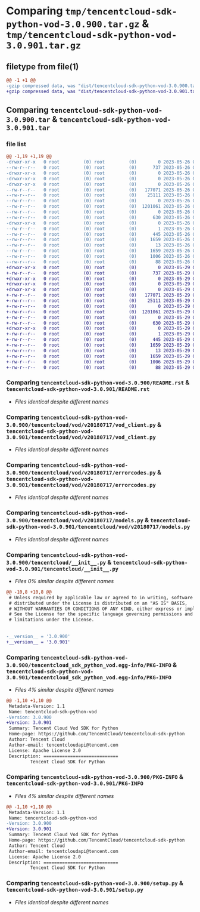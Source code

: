 # Comparing `tmp/tencentcloud-sdk-python-vod-3.0.900.tar.gz` & `tmp/tencentcloud-sdk-python-vod-3.0.901.tar.gz`

## filetype from file(1)

```diff
@@ -1 +1 @@
-gzip compressed data, was "dist/tencentcloud-sdk-python-vod-3.0.900.tar", last modified: Fri May 26 02:31:54 2023, max compression
+gzip compressed data, was "dist/tencentcloud-sdk-python-vod-3.0.901.tar", last modified: Mon May 29 02:41:06 2023, max compression
```

## Comparing `tencentcloud-sdk-python-vod-3.0.900.tar` & `tencentcloud-sdk-python-vod-3.0.901.tar`

### file list

```diff
@@ -1,19 +1,19 @@
-drwxr-xr-x   0 root         (0) root         (0)        0 2023-05-26 02:31:54.000000 tencentcloud-sdk-python-vod-3.0.900/
--rw-r--r--   0 root         (0) root         (0)      737 2023-05-26 02:31:54.000000 tencentcloud-sdk-python-vod-3.0.900/README.rst
-drwxr-xr-x   0 root         (0) root         (0)        0 2023-05-26 02:31:54.000000 tencentcloud-sdk-python-vod-3.0.900/tencentcloud/
-drwxr-xr-x   0 root         (0) root         (0)        0 2023-05-26 02:31:54.000000 tencentcloud-sdk-python-vod-3.0.900/tencentcloud/vod/
-drwxr-xr-x   0 root         (0) root         (0)        0 2023-05-26 02:31:54.000000 tencentcloud-sdk-python-vod-3.0.900/tencentcloud/vod/v20180717/
--rw-r--r--   0 root         (0) root         (0)   177071 2023-05-26 02:31:54.000000 tencentcloud-sdk-python-vod-3.0.900/tencentcloud/vod/v20180717/vod_client.py
--rw-r--r--   0 root         (0) root         (0)    25111 2023-05-26 02:31:54.000000 tencentcloud-sdk-python-vod-3.0.900/tencentcloud/vod/v20180717/errorcodes.py
--rw-r--r--   0 root         (0) root         (0)        0 2023-05-26 02:31:54.000000 tencentcloud-sdk-python-vod-3.0.900/tencentcloud/vod/v20180717/__init__.py
--rw-r--r--   0 root         (0) root         (0)  1201061 2023-05-26 02:31:54.000000 tencentcloud-sdk-python-vod-3.0.900/tencentcloud/vod/v20180717/models.py
--rw-r--r--   0 root         (0) root         (0)        0 2023-05-26 02:31:54.000000 tencentcloud-sdk-python-vod-3.0.900/tencentcloud/vod/__init__.py
--rw-r--r--   0 root         (0) root         (0)      630 2023-05-26 02:31:54.000000 tencentcloud-sdk-python-vod-3.0.900/tencentcloud/__init__.py
-drwxr-xr-x   0 root         (0) root         (0)        0 2023-05-26 02:31:54.000000 tencentcloud-sdk-python-vod-3.0.900/tencentcloud_sdk_python_vod.egg-info/
--rw-r--r--   0 root         (0) root         (0)        1 2023-05-26 02:31:54.000000 tencentcloud-sdk-python-vod-3.0.900/tencentcloud_sdk_python_vod.egg-info/dependency_links.txt
--rw-r--r--   0 root         (0) root         (0)      445 2023-05-26 02:31:54.000000 tencentcloud-sdk-python-vod-3.0.900/tencentcloud_sdk_python_vod.egg-info/SOURCES.txt
--rw-r--r--   0 root         (0) root         (0)     1659 2023-05-26 02:31:54.000000 tencentcloud-sdk-python-vod-3.0.900/tencentcloud_sdk_python_vod.egg-info/PKG-INFO
--rw-r--r--   0 root         (0) root         (0)       13 2023-05-26 02:31:54.000000 tencentcloud-sdk-python-vod-3.0.900/tencentcloud_sdk_python_vod.egg-info/top_level.txt
--rw-r--r--   0 root         (0) root         (0)     1659 2023-05-26 02:31:54.000000 tencentcloud-sdk-python-vod-3.0.900/PKG-INFO
--rw-r--r--   0 root         (0) root         (0)     1006 2023-05-26 02:31:54.000000 tencentcloud-sdk-python-vod-3.0.900/setup.py
--rw-r--r--   0 root         (0) root         (0)       88 2023-05-26 02:31:54.000000 tencentcloud-sdk-python-vod-3.0.900/setup.cfg
+drwxr-xr-x   0 root         (0) root         (0)        0 2023-05-29 02:41:06.000000 tencentcloud-sdk-python-vod-3.0.901/
+-rw-r--r--   0 root         (0) root         (0)      737 2023-05-29 02:41:06.000000 tencentcloud-sdk-python-vod-3.0.901/README.rst
+drwxr-xr-x   0 root         (0) root         (0)        0 2023-05-29 02:41:06.000000 tencentcloud-sdk-python-vod-3.0.901/tencentcloud/
+drwxr-xr-x   0 root         (0) root         (0)        0 2023-05-29 02:41:06.000000 tencentcloud-sdk-python-vod-3.0.901/tencentcloud/vod/
+drwxr-xr-x   0 root         (0) root         (0)        0 2023-05-29 02:41:06.000000 tencentcloud-sdk-python-vod-3.0.901/tencentcloud/vod/v20180717/
+-rw-r--r--   0 root         (0) root         (0)   177071 2023-05-29 02:41:06.000000 tencentcloud-sdk-python-vod-3.0.901/tencentcloud/vod/v20180717/vod_client.py
+-rw-r--r--   0 root         (0) root         (0)    25111 2023-05-29 02:41:06.000000 tencentcloud-sdk-python-vod-3.0.901/tencentcloud/vod/v20180717/errorcodes.py
+-rw-r--r--   0 root         (0) root         (0)        0 2023-05-29 02:41:06.000000 tencentcloud-sdk-python-vod-3.0.901/tencentcloud/vod/v20180717/__init__.py
+-rw-r--r--   0 root         (0) root         (0)  1201061 2023-05-29 02:41:06.000000 tencentcloud-sdk-python-vod-3.0.901/tencentcloud/vod/v20180717/models.py
+-rw-r--r--   0 root         (0) root         (0)        0 2023-05-29 02:41:06.000000 tencentcloud-sdk-python-vod-3.0.901/tencentcloud/vod/__init__.py
+-rw-r--r--   0 root         (0) root         (0)      630 2023-05-29 02:41:06.000000 tencentcloud-sdk-python-vod-3.0.901/tencentcloud/__init__.py
+drwxr-xr-x   0 root         (0) root         (0)        0 2023-05-29 02:41:06.000000 tencentcloud-sdk-python-vod-3.0.901/tencentcloud_sdk_python_vod.egg-info/
+-rw-r--r--   0 root         (0) root         (0)        1 2023-05-29 02:41:06.000000 tencentcloud-sdk-python-vod-3.0.901/tencentcloud_sdk_python_vod.egg-info/dependency_links.txt
+-rw-r--r--   0 root         (0) root         (0)      445 2023-05-29 02:41:06.000000 tencentcloud-sdk-python-vod-3.0.901/tencentcloud_sdk_python_vod.egg-info/SOURCES.txt
+-rw-r--r--   0 root         (0) root         (0)     1659 2023-05-29 02:41:06.000000 tencentcloud-sdk-python-vod-3.0.901/tencentcloud_sdk_python_vod.egg-info/PKG-INFO
+-rw-r--r--   0 root         (0) root         (0)       13 2023-05-29 02:41:06.000000 tencentcloud-sdk-python-vod-3.0.901/tencentcloud_sdk_python_vod.egg-info/top_level.txt
+-rw-r--r--   0 root         (0) root         (0)     1659 2023-05-29 02:41:06.000000 tencentcloud-sdk-python-vod-3.0.901/PKG-INFO
+-rw-r--r--   0 root         (0) root         (0)     1006 2023-05-29 02:41:06.000000 tencentcloud-sdk-python-vod-3.0.901/setup.py
+-rw-r--r--   0 root         (0) root         (0)       88 2023-05-29 02:41:06.000000 tencentcloud-sdk-python-vod-3.0.901/setup.cfg
```

### Comparing `tencentcloud-sdk-python-vod-3.0.900/README.rst` & `tencentcloud-sdk-python-vod-3.0.901/README.rst`

 * *Files identical despite different names*

### Comparing `tencentcloud-sdk-python-vod-3.0.900/tencentcloud/vod/v20180717/vod_client.py` & `tencentcloud-sdk-python-vod-3.0.901/tencentcloud/vod/v20180717/vod_client.py`

 * *Files identical despite different names*

### Comparing `tencentcloud-sdk-python-vod-3.0.900/tencentcloud/vod/v20180717/errorcodes.py` & `tencentcloud-sdk-python-vod-3.0.901/tencentcloud/vod/v20180717/errorcodes.py`

 * *Files identical despite different names*

### Comparing `tencentcloud-sdk-python-vod-3.0.900/tencentcloud/vod/v20180717/models.py` & `tencentcloud-sdk-python-vod-3.0.901/tencentcloud/vod/v20180717/models.py`

 * *Files identical despite different names*

### Comparing `tencentcloud-sdk-python-vod-3.0.900/tencentcloud/__init__.py` & `tencentcloud-sdk-python-vod-3.0.901/tencentcloud/__init__.py`

 * *Files 0% similar despite different names*

```diff
@@ -10,8 +10,8 @@
 # Unless required by applicable law or agreed to in writing, software
 # distributed under the License is distributed on an "AS IS" BASIS,
 # WITHOUT WARRANTIES OR CONDITIONS OF ANY KIND, either express or implied.
 # See the License for the specific language governing permissions and
 # limitations under the License.
 
 
-__version__ = '3.0.900'
+__version__ = '3.0.901'
```

### Comparing `tencentcloud-sdk-python-vod-3.0.900/tencentcloud_sdk_python_vod.egg-info/PKG-INFO` & `tencentcloud-sdk-python-vod-3.0.901/tencentcloud_sdk_python_vod.egg-info/PKG-INFO`

 * *Files 4% similar despite different names*

```diff
@@ -1,10 +1,10 @@
 Metadata-Version: 1.1
 Name: tencentcloud-sdk-python-vod
-Version: 3.0.900
+Version: 3.0.901
 Summary: Tencent Cloud Vod SDK for Python
 Home-page: https://github.com/TencentCloud/tencentcloud-sdk-python
 Author: Tencent Cloud
 Author-email: tencentcloudapi@tencent.com
 License: Apache License 2.0
 Description: ============================
         Tencent Cloud SDK for Python
```

### Comparing `tencentcloud-sdk-python-vod-3.0.900/PKG-INFO` & `tencentcloud-sdk-python-vod-3.0.901/PKG-INFO`

 * *Files 4% similar despite different names*

```diff
@@ -1,10 +1,10 @@
 Metadata-Version: 1.1
 Name: tencentcloud-sdk-python-vod
-Version: 3.0.900
+Version: 3.0.901
 Summary: Tencent Cloud Vod SDK for Python
 Home-page: https://github.com/TencentCloud/tencentcloud-sdk-python
 Author: Tencent Cloud
 Author-email: tencentcloudapi@tencent.com
 License: Apache License 2.0
 Description: ============================
         Tencent Cloud SDK for Python
```

### Comparing `tencentcloud-sdk-python-vod-3.0.900/setup.py` & `tencentcloud-sdk-python-vod-3.0.901/setup.py`

 * *Files identical despite different names*

